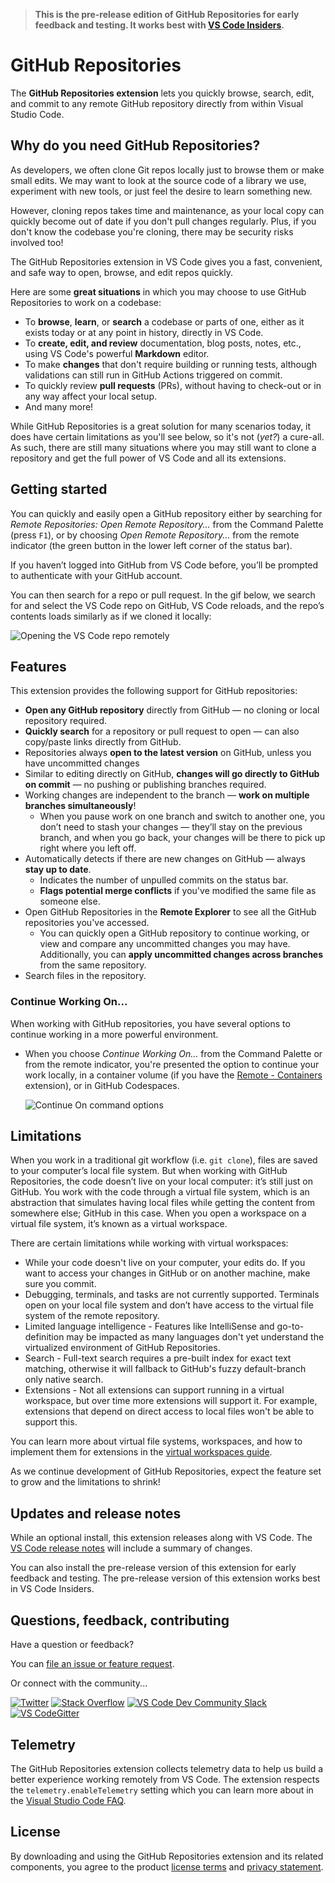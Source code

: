 > **This is the pre-release edition of GitHub Repositories for early feedback and testing. It works best with [VS Code Insiders](https://code.visualstudio.com/insiders).**

# GitHub Repositories

The **GitHub Repositories extension** lets you quickly browse, search, edit, and commit to any remote GitHub repository directly from within Visual Studio Code.

## Why do you need GitHub Repositories?

As developers, we often clone Git repos locally just to browse them or make small edits. We may want to look at the source code of a library we use, experiment with new tools, or just feel the desire to learn something new.

However, cloning repos takes time and maintenance, as your local copy can quickly become out of date if you don't pull changes regularly. Plus, if you don't know the codebase you're cloning, there may be security risks involved too!

The GitHub Repositories extension in VS Code gives you a fast, convenient, and safe way to open, browse, and edit repos quickly.

Here are some **great situations** in which you may choose to use GitHub Repositories to work on a codebase:

- To **browse**, **learn**, or **search** a codebase or parts of one, either as it exists today or at any point in history, directly in VS Code.
- To **create, edit, and review** documentation, blog posts, notes, etc., using VS Code's powerful **Markdown** editor.
- To make **changes** that don't require building or running tests, although validations can still run in GitHub Actions triggered on commit.
- To quickly review **pull requests** (PRs), without having to check-out or in any way affect your local setup.
- And many more!

While GitHub Repositories is a great solution for many scenarios today, it does have certain limitations as you'll see below, so it's not (_yet?_) a cure-all. As such, there are still many situations where you may still want to clone a repository and get the full power of VS Code and all its extensions.

## Getting started

You can quickly and easily open a GitHub repository either by searching for _Remote Repositories: Open Remote Repository..._ from the Command Palette (press `F1`), or by choosing _Open Remote Repository..._ from the remote indicator (the green button in the lower left corner of the status bar).

If you haven’t logged into GitHub from VS Code before, you’ll be prompted to authenticate with your GitHub account.

You can then search for a repo or pull request. In the gif below, we search for and select the VS Code repo on GitHub, VS Code reloads, and the repo’s contents loads similarly as if we cloned it locally:

![Opening the VS Code repo remotely](https://raw.githubusercontent.com/microsoft/vscode-remote-repositories-github/main/docs/remote-repositories.gif)

## Features

This extension provides the following support for GitHub repositories:

- **Open any GitHub repository** directly from GitHub &mdash; no cloning or local repository required.
- **Quickly search** for a repository or pull request to open &mdash; can also copy/paste links directly from GitHub.
- Repositories always **open to the latest version** on GitHub, unless you have uncommitted changes
- Similar to editing directly on GitHub, **changes will go directly to GitHub on commit** &mdash; no pushing or publishing branches required.
- Working changes are independent to the branch &mdash; **work on multiple branches simultaneously**!
  - When you pause work on one branch and switch to another one, you don’t need to stash your changes &mdash; they’ll stay on the previous branch, and when you go back, your changes will be there to pick up right where you left off.
- Automatically detects if there are new changes on GitHub &mdash; always **stay up to date**.
  - Indicates the number of unpulled commits on the status bar.
  - **Flags potential merge conflicts** if you've modified the same file as someone else.
- Open GitHub Repositories in the **Remote Explorer** to see all the GitHub repositories you've accessed.
  - You can quickly open a GitHub repository to continue working, or view and compare any uncommitted changes you may have. Additionally, you can **apply uncommitted changes across branches** from the same repository.
- Search files in the repository.

### Continue Working On...

When working with GitHub repositories, you have several options to continue working in a more powerful environment.

- When you choose _Continue Working On..._ from the Command Palette or from the remote indicator, you're presented the option to continue your work locally, in a container volume (if you have the [Remote - Containers](https://marketplace.visualstudio.com/items?itemName=ms-vscode-remote.remote-containers) extension), or in GitHub Codespaces.

  ![Continue On command options](https://raw.githubusercontent.com/microsoft/vscode-remote-repositories-github/main/docs/continue-on.png)

## Limitations

When you work in a traditional git workflow (i.e. `git clone`), files are saved to your computer’s local file system. But when working with GitHub Repositories, the code doesn’t live on your local computer: it’s still just on GitHub. You work with the code through a virtual file system, which is an abstraction that simulates having local files while getting the content from somewhere else; GitHub in this case. When you open a workspace on a virtual file system, it’s known as a virtual workspace.

There are certain limitations while working with virtual workspaces:

- While your code doesn't live on your computer, your edits do. If you want to access your changes in GitHub or on another machine, make sure you commit.
- Debugging, terminals, and tasks are not currently supported. Terminals open on your local file system and don’t have access to the virtual file system of the remote repository.
- Limited language intelligence - Features like IntelliSense and go-to-definition may be impacted as many languages don't yet understand the virtualized environment of GitHub Repositories.
- Search - Full-text search requires a pre-built index for exact text matching, otherwise it will fallback to GitHub's fuzzy default-branch only native search.
- Extensions - Not all extensions can support running in a virtual workspace, but over time more extensions will support it. For example, extensions that depend on direct access to local files won't be able to support this.

You can learn more about virtual file systems, workspaces, and how to implement them for extensions in the [virtual workspaces guide](https://github.com/microsoft/vscode/wiki/Virtual-Workspaces).

As we continue development of GitHub Repositories, expect the feature set to grow and the limitations to shrink!

## Updates and release notes

While an optional install, this extension releases along with VS Code. The [VS Code release notes](https://code.visualstudio.com/updates/) will include a summary of changes.

You can also install the pre-release version of this extension for early feedback and testing. The pre-release version of this extension works best in VS Code Insiders.

## Questions, feedback, contributing

Have a question or feedback?

You can [file an issue or feature request](https://github.com/microsoft/vscode-remote-repositories-github).

Or connect with the community...

[![Twitter](https://raw.githubusercontent.com/microsoft/vscode-remote-repositories-github/main/docs/Twitter_Social_Icon_24x24.png)](https://twitter.com/code) [![Stack Overflow](https://raw.githubusercontent.com/microsoft/vscode-remote-repositories-github/main/docs/so-image-24x24.png)](https://stackoverflow.com/questions/tagged/vscode) [![VS Code Dev Community Slack](https://raw.githubusercontent.com/microsoft/vscode-remote-repositories-github/main/docs/Slack_Mark-24x24.png)](https://aka.ms/vscode-dev-community) [![VS CodeGitter](https://raw.githubusercontent.com/microsoft/vscode-remote-repositories-github/main/docs/gitter-icon-24x24.png)](https://gitter.im/Microsoft/vscode)

## Telemetry

The GitHub Repositories extension collects telemetry data to help us build a better experience working remotely from VS Code. The extension respects the `telemetry.enableTelemetry` setting which you can learn more about in the [Visual Studio Code FAQ](https://aka.ms/vscode-remote/telemetry).

## License

By downloading and using the GitHub Repositories extension and its related components, you agree to the product [license terms](https://marketplace.visualstudio.com/items/GitHub.remotehub/license) and [privacy statement](https://www.microsoft.com/en-us/privacystatement/EnterpriseDev/default.aspx).

